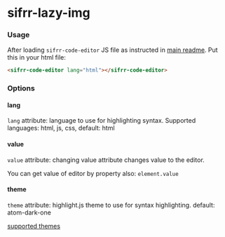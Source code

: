 # sifrr-lazy-img

### Usage

After loading `sifrr-code-editor` JS file as instructed in [main readme](../../README.md). Put this in your html file:

```html
<sifrr-code-editor lang="html"></sifrr-code-editor>
```

### Options

#### lang

`lang` attribute: language to use for highlighting syntax. Supported languages: html, js, css, default: html

#### value

`value` attribute: changing value attribute changes value to the editor.

You can get value of editor by property also: `element.value`

#### theme

`theme` attribute: highlight.js theme to use for syntax highlighting. default: atom-dark-one

[supported themes](https://github.com/highlightjs/highlight.js/tree/master/src/styles)
